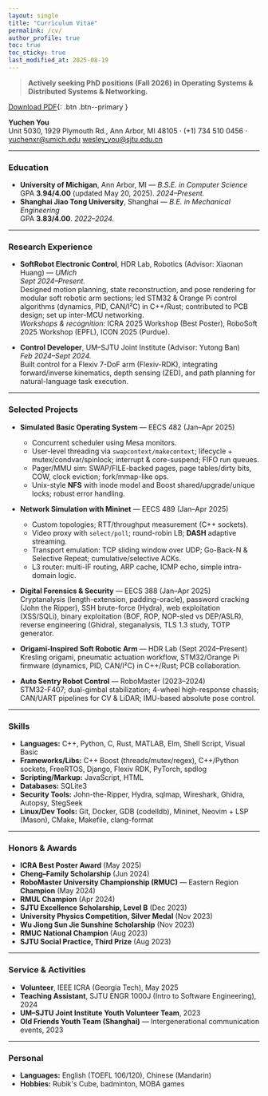 ```yaml
---
layout: single
title: "Curriculum Vitae"
permalink: /cv/
author_profile: true
toc: true
toc_sticky: true
last_modified_at: 2025-08-19
---
```


> **Actively seeking PhD positions (Fall 2026) in Operating Systems & Distributed Systems & Networking.**

[Download PDF](/yuchenyou.github.io/files/Resume.pdf){: .btn .btn--primary }

**Yuchen You**  
Unit 5030, 1929 Plymouth Rd., Ann Arbor, MI 48105 · (+1) 734 510 0456 · <yuchenxr@umich.edu> <wesley_you@sjtu.edu.cn>

---

### Education

- **University of Michigan**, Ann Arbor, MI — _B.S.E. in Computer Science_  
  GPA **3.94/4.00** (updated May 20, 2025). _2024–Present._
- **Shanghai Jiao Tong University**, Shanghai — _B.E. in Mechanical Engineering_  
  GPA **3.83/4.00**. _2022–2024._

---

### Research Experience

- **SoftRobot Electronic Control**, HDR Lab, Robotics (Advisor: Xiaonan Huang) — _UMich_  
  _Sept 2024–Present._  
  Designed motion planning, state reconstruction, and pose rendering for modular soft robotic arm sections; led STM32 & Orange Pi control algorithms (dynamics, PID, CAN/I²C) in C++/Rust; contributed to PCB design; set up inter-MCU networking.  
  _Workshops & recognition:_ ICRA 2025 Workshop (Best Poster), RoboSoft 2025 Workshop (EPFL), ICON 2025 (Purdue).

- **Control Developer**, UM–SJTU Joint Institute (Advisor: Yutong Ban)  
  _Feb 2024–Sept 2024._  
  Built control for a Flexiv 7-DoF arm (Flexiv-RDK), integrating forward/inverse kinematics, depth sensing (ZED), and path planning for natural-language task execution.

---

### Selected Projects

- **Simulated Basic Operating System** — EECS 482 (Jan–Apr 2025)

  - Concurrent scheduler using Mesa monitors.
  - User-level threading via `swapcontext/makecontext`; lifecycle + mutex/condvar/spinlock; interrupt & core-suspend; FIFO run queues.
  - Pager/MMU sim: SWAP/FILE-backed pages, page tables/dirty bits, COW, clock eviction; fork/mmap-like ops.
  - Unix-style **NFS** with inode model and Boost shared/upgrade/unique locks; robust error handling.

- **Network Simulation with Mininet** — EECS 489 (Jan–Apr 2025)

  - Custom topologies; RTT/throughput measurement (C++ sockets).
  - Video proxy with `select/poll`; round-robin LB; **DASH** adaptive streaming.
  - Transport emulation: TCP sliding window over UDP; Go-Back-N & Selective Repeat; cumulative/selective ACKs.
  - L3 router: multi-IF routing, ARP cache, ICMP echo, simple intra-domain logic.

- **Digital Forensics & Security** — EECS 388 (Jan–Apr 2025)  
  Cryptanalysis (length-extension, padding-oracle), password cracking (John the Ripper), SSH brute-force (Hydra), web exploitation (XSS/SQLi), binary exploitation (BOF, ROP, NOP-sled vs DEP/ASLR), reverse engineering (Ghidra), steganalysis, TLS 1.3 study, TOTP generator.

- **Origami-Inspired Soft Robotic Arm** — HDR Lab (Sept 2024–Present)  
  Kresling origami, pneumatic actuation workflow, STM32/Orange Pi firmware (dynamics, PID, CAN/I²C) in C++/Rust; PCB collaboration.

- **Auto Sentry Robot Control** — RoboMaster (2023–2024)  
  STM32-F407; dual-gimbal stabilization; 4-wheel high-response chassis; CAN/UART pipelines for CV & LiDAR; IMU-based absolute pose control.

---

### Skills

- **Languages:** C++, Python, C, Rust, MATLAB, Elm, Shell Script, Visual Basic
- **Frameworks/Libs:** C++ Boost (threads/mutex/regex), C++/Python sockets, FreeRTOS, Django, Flexiv RDK, PyTorch, spdlog
- **Scripting/Markup:** JavaScript, HTML
- **Databases:** SQLite3
- **Security Tools:** John-the-Ripper, Hydra, sqlmap, Wireshark, Ghidra, Autopsy, StegSeek
- **Linux/Dev Tools:** Git, Docker, GDB (codelldb), Mininet, Neovim + LSP (Mason), CMake, Makefile, clang-format

---

### Honors & Awards

- **ICRA Best Poster Award** (May 2025)
- **Cheng–Family Scholarship** (Jun 2024)
- **RoboMaster University Championship (RMUC)** — Eastern Region **Champion** (May 2024)
- **RMUL Champion** (Apr 2024)
- **SJTU Excellence Scholarship, Level B** (Dec 2023)
- **University Physics Competition, Silver Medal** (Nov 2023)
- **Wu Jiong Sun Jie Sunshine Scholarship** (Nov 2023)
- **RMUC National Champion** (Aug 2023)
- **SJTU Social Practice, Third Prize** (Aug 2023)

---

### Service & Activities

- **Volunteer**, IEEE ICRA (Georgia Tech), May 2025
- **Teaching Assistant**, SJTU ENGR 1000J (Intro to Software Engineering), 2024
- **UM–SJTU Joint Institute Youth Volunteer Team**, 2023
- **Old Friends Youth Team (Shanghai)** — Intergenerational communication events, 2023

---

### Personal

- **Languages:** English (TOEFL 106/120), Chinese (Mandarin)
- **Hobbies:** Rubik's Cube, badminton, MOBA games
